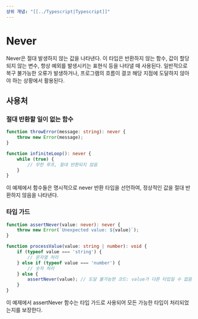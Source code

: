 ```yaml
---
상위 개념: "[[../Typescript|Typescript]]"
---
```

# Never 
Never은 절대 발생하지 않는 값을 나타낸다. 이 타입은 반환하지 않는 함수, 값이 할당되지 않는 변수, 항상 예외를 발생시키는 표현식 등을 나타낼 때 사용된다. 일반적으로 복구 불가능한 오류가 발생하거나, 프로그램의 흐름이 결코 해당 지점에 도달하지 않아야 하는 상황에서 활용된다.

## 사용처

### 절대 반환할 일이 없는 함수
```typescript
function throwError(message: string): never {
    throw new Error(message);
}

function infiniteLoop(): never {
    while (true) {
        // 무한 루프, 절대 반환되지 않음
    }
}
```
이 예제에서 함수들은 명시적으로 never 반환 타입을 선언하여, 정상적인 값을 절대 반환하지 않음을 나타낸다.

### 타입 가드
```typescript
function assertNever(value: never): never {
    throw new Error(`Unexpected value: ${value}`);
}

function processValue(value: string | number): void {
    if (typeof value === 'string') {
        // 문자열 처리
    } else if (typeof value === 'number') {
        // 숫자 처리
    } else {
        assertNever(value); // 도달 불가능한 코드: value가 다른 타입일 수 없음
    }
}
```
이 예제에서 assertNever 함수는 타입 가드로 사용되어 모든 가능한 타입이 처리되었는지를 보장한다.